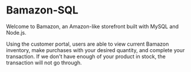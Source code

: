 # Bamazon-SQL
Welcome to Bamazon, an Amazon-like storefront built with MySQL and Node.js. 

Using the customer portal, users are able to view current Bamazon inventory, make purchases with your desired quantity, and complete your transaction.  If we don't have enough of your product in stock, the transaction will not go through. 

